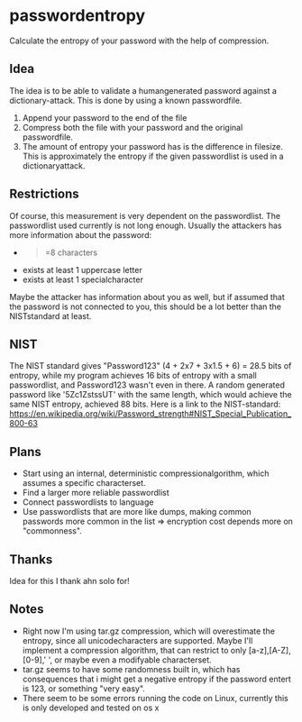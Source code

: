 # passwordentropy
Calculate the entropy of your password with the help of compression.

## Idea
The idea is to be able to validate a humangenerated password against a dictionary-attack.
This is done by using a known passwordfile.

1. Append your password to the end of the file
2. Compress both the file with your password and the original passwordfile. 
3. The amount of entropy your password has is the difference in filesize. This is approximately the entropy if the given passwordlist is used in a dictionaryattack. 

## Restrictions
Of course, this measurement is very dependent on the passwordlist. The passwordlist used currently is not long enough.
Usually the attackers has more information about the password:
* >=8 characters
* exists at least 1 uppercase letter
* exists at least 1 specialcharacter

Maybe the attacker has information about you as well, but if assumed that the password is not connected to you, this should be a lot better than the NISTstandard at least. 

## NIST
The NIST standard gives "Password123" (4 + 2x7 + 3x1.5 + 6) = 28.5 bits of entropy, while my program achieves 16 bits of entropy with a small passwordlist, and Password123 wasn't even in there. A random generated password like '5Zc1ZstssUT' with the same length, which would achieve the same NIST entropy, achieved 88 bits. 
Here is a link to the NIST-standard: https://en.wikipedia.org/wiki/Password_strength#NIST_Special_Publication_800-63

## Plans
* Start using an internal, deterministic compressionalgorithm, which assumes a specific characterset.
* Find a larger more reliable passwordlist
* Connect passwordlists to language
* Use passwordlists that are more like dumps, making common passwords more common in the list => encryption cost depends more on "commonness".

## Thanks
Idea for this I thank ahn solo for!

## Notes
* Right now I'm using tar.gz compression, which will overestimate the entropy, since all unicodecharacters are supported. Maybe I'll implement a compression algorithm, that can restrict to only [a-z],[A-Z],[0-9],' ', or maybe even a modifyable characterset. 
* tar.gz seems to have some randomness built in, which has consequences that i might get a negative entropy if the password entert is 123, or something "very easy".
* There seem to be some errors running the code on Linux, currently this is only developed and tested on os x
